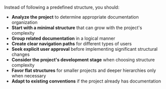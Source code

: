 Instead of following a predefined structure, you should:

- **Analyze the project** to determine appropriate documentation organization
- **Start with a minimal structure** that can grow with the project's complexity
- **Group related documentation** in a logical manner
- **Create clear navigation paths** for different types of users
- **Seek explicit user approval** before implementing significant structural changes
- **Consider the project's development stage** when choosing structure complexity
- **Favor flat structures** for smaller projects and deeper hierarchies only when necessary
- **Adapt to existing conventions** if the project already has documentation 